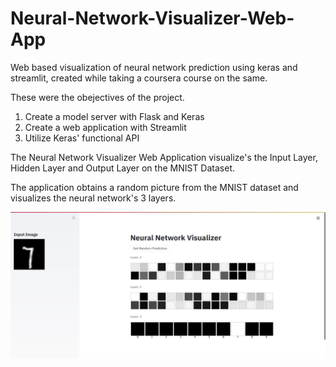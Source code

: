 # Neural-Network-Visualizer-Web-App

Web based visualization of neural network prediction using keras and streamlit, created while taking a coursera course on the same.

These were the obejectives of the project.

  1. Create a model server with Flask and Keras
  2. Create a web application with Streamlit
  3. Utilize Keras' functional API

The Neural Network Visualizer Web Application  visualize's the Input Layer, Hidden Layer and Output Layer on the MNIST Dataset.

The application obtains a random picture from the MNIST dataset and visualizes the neural network's 3 layers.
  
![alt text](https://github.com/aashrutvijay/Neural-Network-Visualizer-Web-App/blob/main/eg.jpg)
